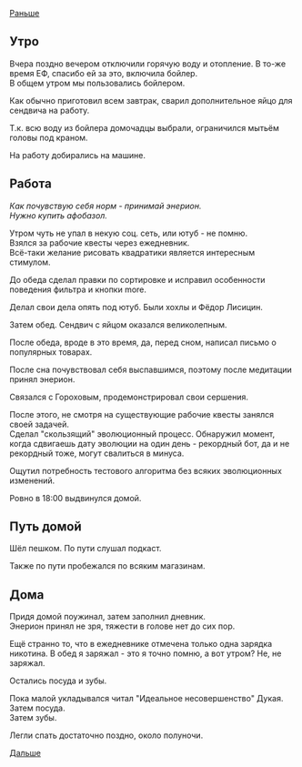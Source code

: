 [Раньше](2020.01.13.md)  
## Утро
Вчера поздно вечером отключили горячую воду и отопление. В то-же время ЕФ, спасибо ей за это, включила бойлер.  
В общем утром мы пользовались бойлером.

Как обычно приготовил всем завтрак, сварил дополнительное яйцо для сендвича на работу.

Т.к. всю воду из бойлера домочадцы выбрали, ограничился мытьём головы под краном.

На работу добирались на машине.
## Работа
*Как почувствую себя норм - принимай энерион.  
Нужно купить афобазол.*

Утром чуть не упал в некую соц. сеть, или ютуб - не помню.  
Взялся за рабочие квесты через ежедневник.  
Всё-таки желание рисовать квадратики является интересным стимулом.

До обеда сделал правки по сортировке и исправил особенности поведения фильтра и кнопки more.

Делал свои дела опять под ютуб. Были хохлы и Фёдор Лисицин.

Затем обед. Сендвич с яйцом оказался великолепным.

После обеда, вроде в это время, да, перед сном, написал письмо о популярных товарах.

После сна почувствовал себя выспавшимся, поэтому после медитации принял энерион.

Связался с Гороховым, продемонстрировал свои сершения.

После этого, не смотря на существующие рабочие квесты занялся своей задачей.  
Сделал "скользящий" эволюционный процесс. Обнаружил момент, когда сдвигаешь дату эволюции на один день - рекордный бот, да и не рекордный тоже, могут свалиться в минуса.

Ощутил потребность тестового алгоритма без всяких эволюционных изменений.

Ровно в 18:00 выдвинулся домой.
## Путь домой
Шёл пешком. По пути слушал подкаст.

Также по пути пробежался по всяким магазинам.
## Дома
Придя домой поужинал, затем заполнил дневник.  
Энерион принял не зря, тяжести в голове нет до сих пор.

Ещё странно то, что в ежедневнике отмечена только одна зарядка никотина. В обед я заряжал - это я точно помню, а вот утром? Не, не заряжал.

Остались посуда и зубы.

Пока малой укладывался читал "Идеальное несовершенство" Дукая.  
Затем посуда.  
Затем зубы.

Легли спать достаточно поздно, около полуночи.

[Дальше](2020.01.15.md)